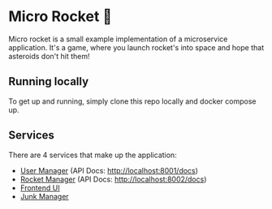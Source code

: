 # Micro Rocket 🚀

Micro rocket is a small example implementation of a microservice application. It's a game, where you launch rocket's into space and hope that asteroids don't hit them!

## Running locally

To get up and running, simply clone this repo locally and docker compose up.

## Services

There are 4 services that make up the application:

- [User Manager](https://github.com/tharsus-ltd/ur-user-manager) (API Docs: <http://localhost:8001/docs>)
- [Rocket Manager](https://github.com/tharsus-ltd/ur-rocket-manager) (API Docs: <http://localhost:8002/docs>)
- [Frontend UI](https://github.com/tharsus-ltd/ur-frontend)
- [Junk Manager](https://github.com/tharsus-ltd/ur-junk-manager)

